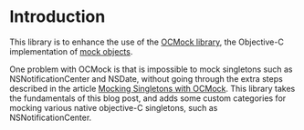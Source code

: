 # Introduction

This library is to enhance the use of the [OCMock library](http://ocmock.org/), the Objective-C implementation of [mock objects](http://www.mockobjects.com/). 

One problem with OCMock is that is impossible to mock singletons such as NSNotificationCenter and NSDate, without going through the extra steps described in the article [Mocking Singletons with OCMock](http://twobitlabs.com/2011/02/mocking-singletons-with-ocmock/). This library takes the fundamentals of this blog post, and adds some custom categories for mocking various native objective-C singletons, such as NSNotificationCenter.
